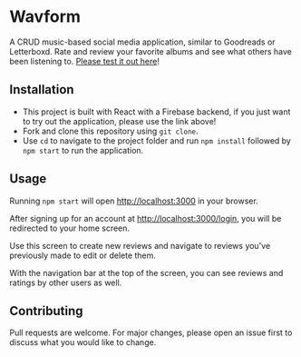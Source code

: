 # Wavform

A CRUD music-based social media application, similar to Goodreads or Letterboxd. Rate and review your favorite albums and see what others have been listening to. [Please test it out here](https://react-bouncr.web.app/)!

## Installation

- This project is built with React with a Firebase backend, if you just want to try out the application, please use the link above!
- Fork and clone this repository using ```git clone```.
- Use ```cd``` to navigate to the project folder and run ```npm install``` followed by ```npm start``` to run the application.

## Usage

Running ```npm start``` will open [http://localhost:3000](http://localhost:3000) in your browser.

After signing up for an account at [http://localhost:3000/login](http://localhost:3000/login), you will be redirected to your home screen.

Use this screen to create new reviews and navigate to reviews you've previously made to edit or delete them.

With the navigation bar at the top of the screen, you can see reviews and ratings by other users as well.

## Contributing

Pull requests are welcome. For major changes, please open an issue first to discuss what you would like to change.